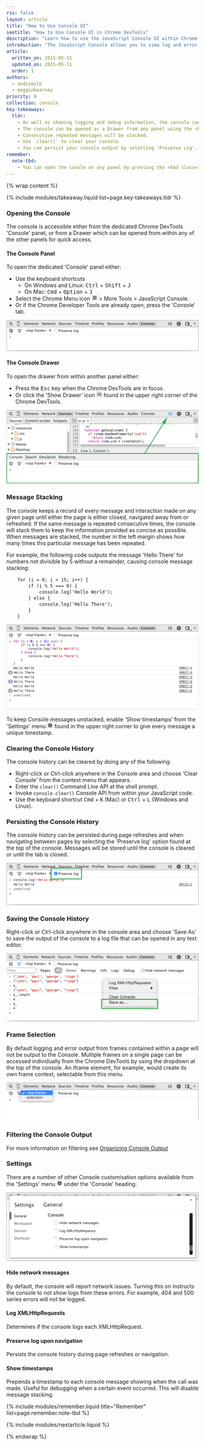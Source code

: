 ```yaml
---
rss: false
layout: article
title: "How to Use Console UI"
seotitle: "How to Use Console UI in Chrome DevTools"
description: "Learn how to use the JavaScript Console UI within Chrome DevTools."
introduction: "The JavaScript Console allows you to view log and error messages; enter JavaScript commands and programmatically interact with the page."
article:
  written_on: 2015-05-11
  updated_on: 2015-05-11
  order: 1
authors:
  - andismith
  - megginkearney
priority: 0
collection: console
key-takeaways:
  tldr:
    - As well as showing logging and debug information, the console can be used to enter JavaScript commands and interact with the page.
    - The console can be opened as a Drawer from any panel using the <kbd class="kbd">Esc</kbd> key shortcut.
    - Consecutive repeated messages will be stacked.
    - Use `clear()` to clear your console.
    - You can persist your console output by selecting 'Preserve Log'.
remember:
  note-tbd:
    - You can open the conole on any panel by pressing the <kbd class="kbd">Esc</kbd> key.
---
```

{% wrap content %}

{% include modules/takeaway.liquid list=page.key-takeaways.tldr %}

### Opening the Console

The console is accessible either from the dedicated Chrome DevTools 'Console' panel, or from a Drawer which can be opened from within any of the other panels for quick access.


#### The Console Panel

To open the dedicated 'Console' panel either:

* Use the keyboard shortcuts
  * On Windows and Linux: <kbd class="kbd">Ctrl</kbd> + <kbd class="kbd">Shift</kbd> + <kbd class="kbd">J</kbd>
  * On Mac: <kbd class="kbd">Cmd</kbd> + <kbd class="kbd">Option</kbd> + <kbd class="kbd">J</kbd>
* Select the Chrome Menu icon <img src="images/menu.gif" alt="menu" style="display:inline-block;margin:0;width:15px" /> > More Tools > JavaScript Console.
* Or if the Chrome Developer Tools are already open, press the 'Console' tab.

![The Console Panel](images/console-panel.png)

#### The Console Drawer

To open the drawer from within another panel either:

* Press the <kbd class="kbd">Esc</kbd> key when the Chrome DevTools are in focus.
* Or click the 'Show Drawer' icon <img src="images/drawer.gif" alt="drawer" style="display:inline-block;margin:0;width:15px" /> found in the upper right corner of the Chrome DevTools.

![The Console Drawer while on the 'Sources' panel](images/console-drawer.png)

### Message Stacking

The console keeps a record of every message and interaction made on any given page until either the page is either closed, navigated away from or refreshed. If the same message is repeated consecutive times, the console will stack them to keep the information provided as concise as possible. When messages are stacked, the number in the left margin shows how many times this particular message has been repeated.

For example, the following code outputs the message 'Hello There' for numbers not divisible by 5 without a remainder, causing console message stacking:

		for (i = 0; i < 15; i++) {
			if (i % 5 === 0) {
				console.log('Hello World');
			} else {
				console.log('Hello There');
			}
		}

![Example of messages stacking within the console](images/message-stacking.png)

To keep Console messages unstacked, enable 'Show timestamps' from the 'Settings' menu  <img src="images/settings.gif" alt="settings" style="display:inline-block;margin:0;width:15px" /> found in the upper right corner to give every message a unique timestamp.

### Clearing the Console History

The console history can be cleared by doing any of the following:

* Right-click or Ctrl-click anywhere in the Console area and choose 'Clear Console' from the context menu that appears.
* Enter the `clear()` Command Line API at the shell prompt.
* Invoke `console.clear()` Console API from within your JavaScript code.
* Use the keyboard shortcut <kbd class="kbd">Cmd</kbd> + <kbd class="kbd">K</kbd> (Mac) or <kbd class="kbd">Ctrl</kbd> + <kbd class="kbd">L</kbd> (Windows and Linux).

### Persisting the Console History

The console history can be persisted during page refreshes and when navigating between pages by selecting the 'Preserve log' option found at the top of the console. Messages will be stored until the console is cleared or until the tab is closed.

![Example of preserve log activated](images/preserve-log.png)

### Saving the Console History

Right-click or Ctrl-click anywhere in the console area and choose 'Save As' to save the output of the console to a log file that can be opened in any text editor.

![Example of preserve log activated](images/console-save-as.png)

### Frame Selection

By default logging and error output from frames contained within a page will not be output to the Console. Multiple frames on a single page can be accessed individually from the Chrome DevTools by using the dropdown at the top of the console. An iframe element, for example, would create its own frame context, selectable from this menu.

![Example of frame selection](images/frame-selection.png)

### Filtering the Console Output

For more information on filtering see [Organizing Console Output](https://web-central.appspot.com/web/tools/javascript/console/console-write?hl=en)

### Settings

There are a number of other Console customisation options available from the 'Settings' menu <img src="images/settings.gif" alt="settings" style="display:inline-block;margin:0;width:15px" /> under the 'Console' heading.

![The Console settings dialog](images/console-settings.png)

#### Hide network messages

By default, the console will report network issues. Turning this on instructs the console to not show logs from these errors. For example, 404 and 500 series errors will not be logged.

#### Log XMLHttpRequests

Determines if the console logs each XMLHttpRequest.

#### Preserve log upon navigation

Persists the console history during page refreshes or navigation.

#### Show timestamps

Prepends a timestamp to each console message showing when the call was made. Useful for debugging when a certain event occurred. This will disable message stacking.


{% include modules/remember.liquid title="Remember" list=page.remember.note-tbd %}

{% include modules/nextarticle.liquid %}

{% endwrap %}
